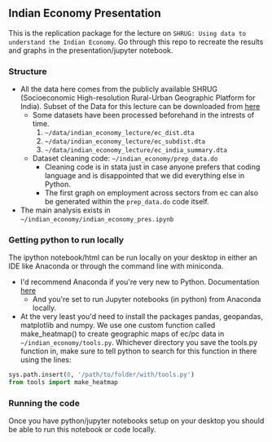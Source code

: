 ## Indian Economy Presentation 

This is the replication package for the lecture on `SHRUG: Using data to understand the Indian Economy`. 
Go through this repo to recreate the results and graphs in the presentation/jupyter notebook. 

### Structure 

- All the data here comes from the publicly available SHRUG (Socioeconomic High-resolution Rural-Urban Geographic Platform for India). Subset of the Data for this lecture can be downloaded from [here](https://drive.google.com/file/d/1Yg0dewgWYc0zat3c62N-mHHjcUlFM8xH/view?usp=share_link)
    - Some datasets have been processed beforehand in the intrests of time.
        1. `~/data/indian_economy_lecture/ec_dist.dta`
        2. `~/data/indian_economy_lecture/ec_subdist.dta`
        3. `~/data/indian_economy_lecture/ec_india_summary.dta`
    - Dataset cleaning code: `~/indian_economy/prep_data.do`
       - Cleaning code is in stata just in case anyone prefers that coding language and is disappointed that we did everything else in Python. 
       - The first graph on employment across sectors from ec can also be generated within the `prep_data.do` code itself. 
- The main analysis exists in `~/indian_economy/indian_economy_pres.ipynb`
       
###  Getting python to run locally

The ipython notebook/html can be run locally on your desktop in either an IDE like Anaconda or through the command line with miniconda. 
- I'd recommend Anaconda if you're very new to Python. Documentation [here](https://docs.anaconda.com/_downloads/3613d324acc0a4b3c203fd79c71a2b45/Anaconda-Starter-Guide.pdf)
    - And you're set to run Jupyter notebooks (in python) from Anaconda locally. 
- At the very least you'd need to install the packages pandas, geopandas, matplotlib and numpy. We use one custom function called make_heatmap() to create geographic maps of ec/pc data in `~/indian_economy/tools.py`. Whichever directory you save the tools.py function in, make sure to tell python to search for this function in there using the lines:
``` python
sys.path.insert(0, '/path/to/folder/with/tools.py')
from tools import make_heatmap
```

### Running the code
Once you have python/jupyter notebooks setup on your desktop you should be able to run this notebook or code locally. 


    

        

